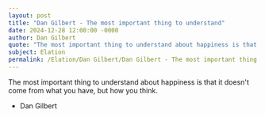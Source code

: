 ```yaml
---
layout: post
title: "Dan Gilbert - The most important thing to understand"
date: 2024-12-28 12:00:00 -0000
author: Dan Gilbert
quote: "The most important thing to understand about happiness is that it doesn't come from what you have, but how you think."
subject: Elation
permalink: /Elation/Dan Gilbert/Dan Gilbert - The most important thing to understand
---
```


The most important thing to understand about happiness is that it doesn't come from what you have, but how you think.

- Dan Gilbert

